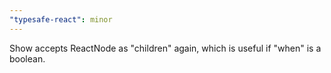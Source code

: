 ```yaml
---
"typesafe-react": minor
---
```


Show accepts ReactNode as "children" again, which is useful if "when" is a boolean.
